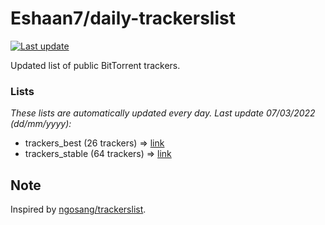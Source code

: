 
# Eshaan7/daily-trackerslist 

[![Last update](https://img.shields.io/badge/Last%20update-07/03/2022-blue.svg)](#)

Updated list of public BitTorrent trackers.

### Lists
*These lists are automatically updated every day. Last update 07/03/2022 (_dd/mm/yyyy_):*

* trackers_best (26 trackers) => [link](https://raw.githubusercontent.com/eshaan7/daily-trackerslist/master/trackers_best.txt)
* trackers_stable (64 trackers) => [link](https://raw.githubusercontent.com/eshaan7/daily-trackerslist/master/trackers_stable.txt)

## Note

Inspired by [ngosang/trackerslist](https://github.com/ngosang/trackerslist).
